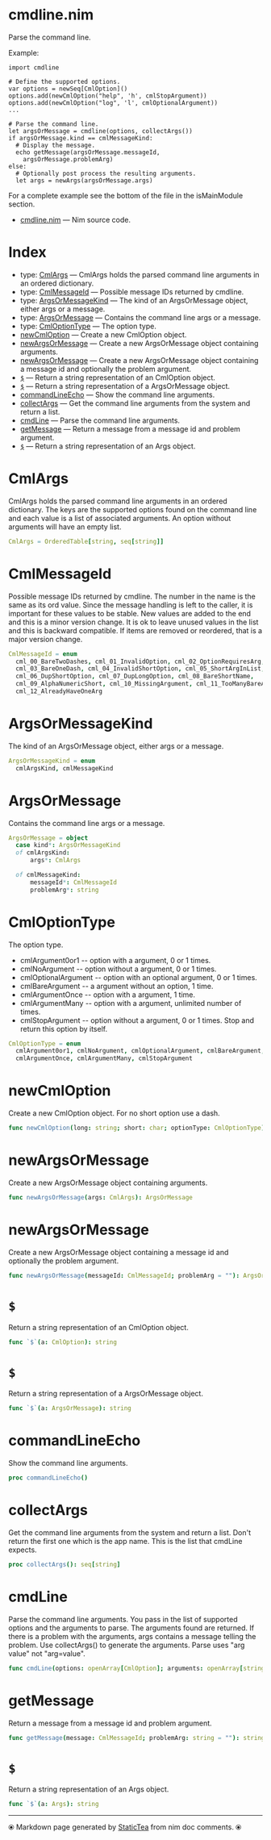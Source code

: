 # cmdline.nim

Parse the command line.

 Example:
 ~~~
 import cmdline

 # Define the supported options.
 var options = newSeq[CmlOption]()
 options.add(newCmlOption("help", 'h', cmlStopArgument))
 options.add(newCmlOption("log", 'l', cmlOptionalArgument))
 ...

 # Parse the command line.
 let argsOrMessage = cmdline(options, collectArgs())
 if argsOrMessage.kind == cmlMessageKind:
   # Display the message.
   echo getMessage(argsOrMessage.messageId,
     argsOrMessage.problemArg)
 else:
   # Optionally post process the resulting arguments.
   let args = newArgs(argsOrMessage.args)
 ~~~~

 For a complete example see the bottom of the file in the isMainModule
 section.

* [cmdline.nim](../src/cmdline.nim) &mdash; Nim source code.
# Index

* type: [CmlArgs](#cmlargs) &mdash; CmlArgs holds the parsed command line arguments in an ordered
dictionary.
* type: [CmlMessageId](#cmlmessageid) &mdash; Possible message IDs returned by cmdline.
* type: [ArgsOrMessageKind](#argsormessagekind) &mdash; The kind of an ArgsOrMessage object, either args or a message.
* type: [ArgsOrMessage](#argsormessage) &mdash; Contains the command line args or a message.
* type: [CmlOptionType](#cmloptiontype) &mdash; The option type.
* [newCmlOption](#newcmloption) &mdash; Create a new CmlOption object.
* [newArgsOrMessage](#newargsormessage) &mdash; Create a new ArgsOrMessage object containing arguments.
* [newArgsOrMessage](#newargsormessage-1) &mdash; Create a new ArgsOrMessage object containing a message id and optionally the problem argument.
* [`$`](#) &mdash; Return a string representation of an CmlOption object.
* [`$`](#-1) &mdash; Return a string representation of a ArgsOrMessage object.
* [commandLineEcho](#commandlineecho) &mdash; Show the command line arguments.
* [collectArgs](#collectargs) &mdash; Get the command line arguments from the system and return a list.
* [cmdLine](#cmdline) &mdash; Parse the command line arguments.
* [getMessage](#getmessage) &mdash; Return a message from a message id and problem argument.
* [`$`](#-2) &mdash; Return a string representation of an Args object.

# CmlArgs

CmlArgs holds the parsed command line arguments in an ordered
dictionary. The keys are the supported options found on the
command line and each value is a list of associated arguments.
An option without arguments will have an empty list.

```nim
CmlArgs = OrderedTable[string, seq[string]]
```

# CmlMessageId

Possible message IDs returned by cmdline. The number in the name is the same as its ord value.  Since the message handling is left to the caller, it is important for these values to be stable. New values are added to the end and this is a minor version change. It is ok to leave unused values in the list and this is backward compatible. If items are removed or reordered, that is a major version change.

```nim
CmlMessageId = enum
  cml_00_BareTwoDashes, cml_01_InvalidOption, cml_02_OptionRequiresArg,
  cml_03_BareOneDash, cml_04_InvalidShortOption, cml_05_ShortArgInList,
  cml_06_DupShortOption, cml_07_DupLongOption, cml_08_BareShortName,
  cml_09_AlphaNumericShort, cml_10_MissingArgument, cml_11_TooManyBareArgs,
  cml_12_AlreadyHaveOneArg
```

# ArgsOrMessageKind

The kind of an ArgsOrMessage object, either args or a message.

```nim
ArgsOrMessageKind = enum
  cmlArgsKind, cmlMessageKind
```

# ArgsOrMessage

Contains the command line args or a message.

```nim
ArgsOrMessage = object
  case kind*: ArgsOrMessageKind
  of cmlArgsKind:
      args*: CmlArgs

  of cmlMessageKind:
      messageId*: CmlMessageId
      problemArg*: string


```

# CmlOptionType

The option type.
* cmlArgument0or1 -- option with a argument, 0 or 1 times.
* cmlNoArgument -- option without a argument, 0 or 1 times.
* cmlOptionalArgument -- option with an optional argument, 0
    or 1 times.
* cmlBareArgument -- a argument without an option, 1 time.
* cmlArgumentOnce -- option with a argument, 1 time.
* cmlArgumentMany -- option with a argument, unlimited
    number of times.
* cmlStopArgument -- option without a argument, 0 or 1
    times. Stop and return this option by itself.

```nim
CmlOptionType = enum
  cmlArgument0or1, cmlNoArgument, cmlOptionalArgument, cmlBareArgument,
  cmlArgumentOnce, cmlArgumentMany, cmlStopArgument
```

# newCmlOption

Create a new CmlOption object. For no short option use a dash.

```nim
func newCmlOption(long: string; short: char; optionType: CmlOptionType): CmlOption
```

# newArgsOrMessage

Create a new ArgsOrMessage object containing arguments.

```nim
func newArgsOrMessage(args: CmlArgs): ArgsOrMessage
```

# newArgsOrMessage

Create a new ArgsOrMessage object containing a message id and optionally the problem argument.

```nim
func newArgsOrMessage(messageId: CmlMessageId; problemArg = ""): ArgsOrMessage
```

# `$`

Return a string representation of an CmlOption object.

```nim
func `$`(a: CmlOption): string
```

# `$`

Return a string representation of a ArgsOrMessage object.

```nim
func `$`(a: ArgsOrMessage): string
```

# commandLineEcho

Show the command line arguments.

```nim
proc commandLineEcho()
```

# collectArgs

Get the command line arguments from the system and return a list. Don't return the first one which is the app name. This is the list that cmdLine expects.

```nim
proc collectArgs(): seq[string]
```

# cmdLine

Parse the command line arguments.  You pass in the list of supported options and the arguments to parse. The arguments found are returned. If there is a problem with the arguments, args contains a message telling the problem. Use collectArgs() to generate the arguments. Parse uses "arg value" not "arg=value".

```nim
func cmdLine(options: openArray[CmlOption]; arguments: openArray[string]): ArgsOrMessage
```

# getMessage

Return a message from a message id and problem argument.

```nim
func getMessage(message: CmlMessageId; problemArg: string = ""): string
```

# `$`

Return a string representation of an Args object.

```nim
func `$`(a: Args): string
```


---
⦿ Markdown page generated by [StaticTea](https://github.com/flenniken/statictea/) from nim doc comments. ⦿
